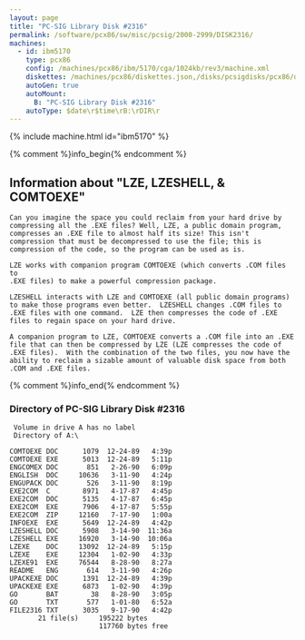 ```yaml
---
layout: page
title: "PC-SIG Library Disk #2316"
permalink: /software/pcx86/sw/misc/pcsig/2000-2999/DISK2316/
machines:
  - id: ibm5170
    type: pcx86
    config: /machines/pcx86/ibm/5170/cga/1024kb/rev3/machine.xml
    diskettes: /machines/pcx86/diskettes.json,/disks/pcsigdisks/pcx86/diskettes.json
    autoGen: true
    autoMount:
      B: "PC-SIG Library Disk #2316"
    autoType: $date\r$time\rB:\rDIR\r
---
```


{% include machine.html id="ibm5170" %}

{% comment %}info_begin{% endcomment %}

## Information about "LZE, LZESHELL, & COMTOEXE"

    Can you imagine the space you could reclaim from your hard drive by
    compressing all the .EXE files? Well, LZE, a public domain program,
    compresses an .EXE file to almost half its size! This isn't
    compression that must be decompressed to use the file; this is
    compression of the code, so the program can be used as is.
    
    LZE works with companion program COMTOEXE (which converts .COM files to
    .EXE files) to make a powerful compression package.
    
    LZESHELL interacts with LZE and COMTOEXE (all public domain programs)
    to make those programs even better.  LZESHELL changes .COM files to
    .EXE files with one command.  LZE then compresses the code of .EXE
    files to regain space on your hard drive.
    
    A companion program to LZE, COMTOEXE converts a .COM file into an .EXE
    file that can then be compressed by LZE (LZE compresses the code of
    .EXE files).  With the combination of the two files, you now have the
    ability to reclaim a sizable amount of valuable disk space from both
    .COM and .EXE files.
{% comment %}info_end{% endcomment %}


### Directory of PC-SIG Library Disk #2316

     Volume in drive A has no label
     Directory of A:\

    COMTOEXE DOC      1079  12-24-89   4:39p
    COMTOEXE EXE      5013  12-24-89   5:11p
    ENGCOMEX DOC       851   2-26-90   6:09p
    ENGLISH  DOC     10636   3-11-90   4:24p
    ENGUPACK DOC       526   3-11-90   8:19p
    EXE2COM  C        8971   4-17-87   4:45p
    EXE2COM  DOC      5135   4-17-87   6:45p
    EXE2COM  EXE      7906   4-17-87   5:55p
    EXE2COM  ZIP     12160   7-17-90   1:00a
    INFOEXE  EXE      5649  12-24-89   4:42p
    LZESHELL DOC      5908   3-14-90  11:36a
    LZESHELL EXE     16920   3-14-90  10:06a
    LZEXE    DOC     13092  12-24-89   5:15p
    LZEXE    EXE     12304   1-02-90   4:33p
    LZEXE91  EXE     76544   8-28-90   8:27a
    README   ENG       614   3-11-90   4:26p
    UPACKEXE DOC      1391  12-24-89   4:39p
    UPACKEXE EXE      6873   1-02-90   4:39p
    GO       BAT        38   8-28-90   3:05p
    GO       TXT       577   1-01-80   6:52a
    FILE2316 TXT      3035   9-17-90   4:42p
           21 file(s)     195222 bytes
                          117760 bytes free
